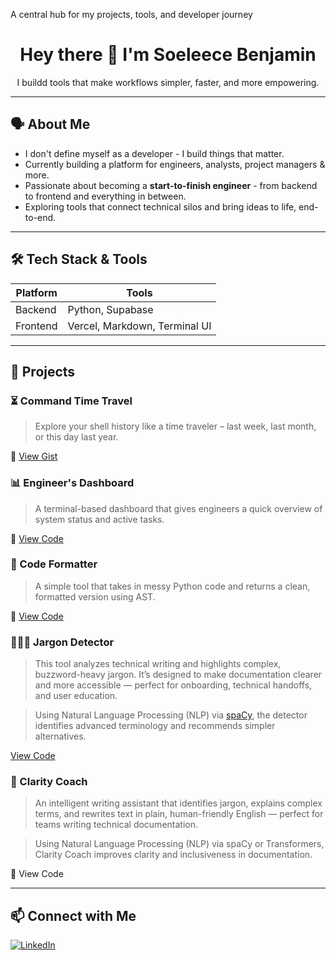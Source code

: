 
A central hub for my projects, tools, and developer journey
<h1 align="center">Hey there 👋 I'm Soeleece Benjamin</h1>
<p align="center">
  I buildd tools that make workflows simpler, faster, and more empowering. 
</p>

---

## 🗣️ About Me

- I don't define myself as a developer - I build things that matter.
- Currently building a platform for engineers, analysts, project managers & more.
- Passionate about becoming a **start-to-finish engineer** - from backend to frontend and everything in between.
- Exploring tools that connect technical silos and bring ideas to life, end-to-end.

---

## 🛠️ Tech Stack & Tools 

| Platform | Tools |
| ---------|-------|
| Backend | Python, Supabase |
| Frontend | Vercel, Markdown, Terminal UI |

---

## 📝 Projects

### ⏳ Command Time Travel
> Explore your shell history like a time traveler – last week, last month, or this day last year.

🔗 [View Gist](./projects/command-time-travel/README.md)

### 📊 Engineer's Dashboard
> A terminal-based dashboard that gives engineers a quick overview of system status and active tasks.

🔗 [View Code](./projects/engineers-dashboard)

### 🧹 Code Formatter  
> A simple tool that takes in messy Python code and returns a clean, formatted version using AST.

🔗 [View Code](./projects/code-formatter)

### 🕵🏽‍♀️ Jargon Detector 
> This tool analyzes technical writing and highlights complex, buzzword-heavy jargon. It’s designed to make documentation clearer and more accessible — perfect for onboarding, technical handoffs, and user education.

> Using Natural Language Processing (NLP) via [spaCy](https://spacy.io), the detector identifies advanced terminology and recommends simpler alternatives.

[View Code](./projects/jargon-detector)

### 🧠 Clarity Coach

> An intelligent writing assistant that identifies jargon, explains complex terms, and rewrites text in plain, human-friendly English — perfect for teams writing technical documentation.

> Using Natural Language Processing (NLP) via spaCy or Transformers, Clarity Coach improves clarity and inclusiveness in documentation.

🔗 View Code


<!-- Add more projects below -->

---

## 📫 Connect with Me

[![LinkedIn](https://img.shields.io/badge/LinkedIn--blue?logo=linkedin&style=social)](https://www.linkedin.com/in/https://www.linkedin.com/in/soeleece-benjamin-821532231/)

